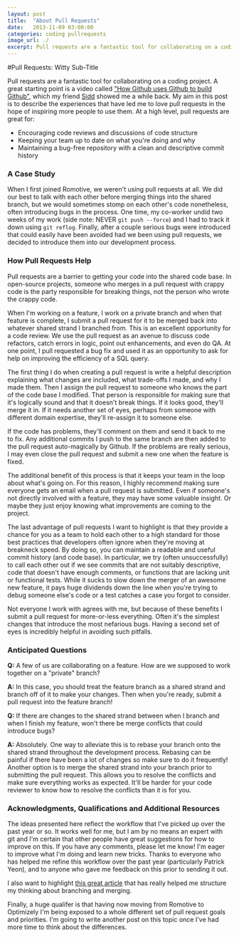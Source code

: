 ```yaml
---
layout: post
title:  "About Pull Requests"
date:   2013-11-09 03:00:00
categories: coding pullrequests
image_url: ./
excerpt: Pull requests are a fantastic tool for collaborating on a coding project. My aim in this post is to describe the experiences that have led me to love pull requests in the hope of inspiring more people to use them.
---
```


#Pull Requests: Witty Sub-Title

Pull requests are a fantastic tool for collaborating on a coding project. A great starting point is a video called ["How Github uses Github to build Github"](http://www.youtube.com/watch?v=qyz3jkOBbQY), which my friend [Sidd](https://twitter.com/sidd) showed me a while back. My aim in this post is to describe the experiences that have led me to love pull requests in the hope of inspiring more people to use them. At a high level, pull requests are great for:

* Encouraging code reviews and discussions of code structure
* Keeping your team up to date on what you're doing and why
* Maintaining a bug-free repository with a clean and descriptive commit history

### A Case Study
When I first joined Romotive, we weren't using pull requests at all. We did our best to talk with each other before merging things into the shared branch, but we would sometimes stomp on each other's code nonetheless, often introducing bugs in the process. One time, my co-worker undid two weeks of my work (side note: NEVER `git push --force`) and I had to track it down using `git reflog`. Finally, after a couple serious bugs were introduced that could easily have been avoided had we been using pull requests, we decided to introduce them into our development process.

### How Pull Requests Help
Pull requests are a barrier to getting your code into the shared code base. In open-source projects, someone who merges in a pull request with crappy code is the party responsible for breaking things, not the person who wrote the crappy code.

When I'm working on a feature, I work on a private branch and when that feature is complete, I submit a pull request for it to be merged back into whatever shared strand I branched from. This is an excellent opportunity for a code review. We use the pull request as an avenue to discuss code refactors, catch errors in logic, point out enhancements, and even do QA. At one point, I pull requested a bug fix and used it as an opportunity to ask for help on improving the efficiency of a SQL query.

The first thing I do when creating a pull request is write a helpful description explaining what changes are included, what trade-offs I made, and why I made them. Then I assign the pull request to someone who knows the part of the code base I modified. That person is responsible for making sure that it's logically sound and that it doesn't break things. If it looks good, they'll merge it in. If it needs another set of eyes, perhaps from someone with different domain expertise, they'll re-assign it to someone else.

If the code has problems, they'll comment on them and send it back to me to fix. Any additional commits I push to the same branch are then added to the pull request auto-magically by Github. If the problems are really serious, I may even close the pull request and submit a new one when the feature is fixed.

The additional benefit of this process is that it keeps your team in the loop about what's going on. For this reason, I highly recommend making sure everyone gets an email when a pull request is submitted. Even if someone's not directly involved with a feature, they may have some valuable insight. Or maybe they just enjoy knowing what improvements are coming to the project.

The last advantage of pull requests I want to highlight is that they provide a chance for you as a team to hold each other to a high standard for those best practices that developers often ignore when they're moving at breakneck speed. By doing so, you can maintain a readable and useful commit history (and code base). In particular, we try (often unsuccessfully) to call each other out if we see commits that are not suitably descriptive, code that doesn't have enough comments, or functions that are lacking unit or functional tests. While it sucks to slow down the merger of an awesome new feature, it pays huge dividends down the line when you're trying to debug someone else's code or a test catches a case you forgot to consider.

Not everyone I work with agrees with me, but because of these benefits I submit a pull request for more-or-less everything. Often it's the simplest changes that introduce the most nefarious bugs. Having a second set of eyes is incredibly helpful in avoiding such pitfalls.

### Anticipated Questions
**Q:** A few of us are collaborating on a feature. How are we supposed to work together on a "private" branch?

**A:** In this case, you should treat the feature branch as a shared strand and branch off of it to make your changes. Then when you're ready, submit a pull request into the feature branch!

**Q:** If there are changes to the shared strand between when I branch and when I finish my feature, won't there be merge conflicts that could introduce bugs?

**A:** Absolutely. One way to alleviate this is to rebase your branch onto the shared strand throughout the development process. Rebasing can be painful if there have been a lot of changes so make sure to do it frequently! Another option is to merge the shared strand into your branch prior to submitting the pull request. This allows you to resolve the conflicts and make sure everything works as expected. It'll be harder for your code reviewer to know how to resolve the conflicts than it is for you.

### Acknowledgments, Qualifications and Additional Resources
The ideas presented here reflect the workflow that I've picked up over the past year or so. It works well for me, but I am by no means an expert with git and I'm certain that other people have great suggestions for how to improve on this. If you have any comments, please let me know! I'm eager to improve what I'm doing and learn new tricks. Thanks to everyone who has helped me refine this workflow over the past year (particularly Patrick Yeon), and to anyone who gave me feedback on this prior to sending it out.

I also want to highlight [this great article](http://nvie.com/posts/a-successful-git-branching-model/) that has really helped me structure my thinking about branching and merging.

Finally, a huge qualifer is that having now moving from Romotive to Optimizely I'm being exposed to a whole different set of pull request goals and priorities. I'm going to write another post on this topic once I've had more time to think about the differences.